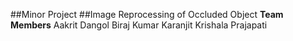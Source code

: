 ##Minor Project
##Image Reprocessing of Occluded Object
**Team Members**
Aakrit Dangol
Biraj Kumar Karanjit
Krishala Prajapati

